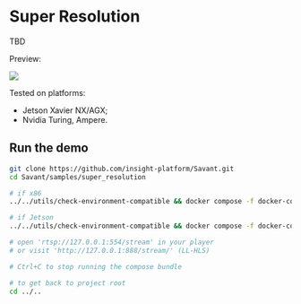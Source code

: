 # Super Resolution

TBD

Preview:

![](assets/super_resolution_360p_1080p.webp)


Tested on platforms:
- Jetson Xavier NX/AGX;
- Nvidia Turing, Ampere.

## Run the demo

```bash
git clone https://github.com/insight-platform/Savant.git
cd Savant/samples/super_resolution

# if x86
../../utils/check-environment-compatible && docker compose -f docker-compose.x86.yml up

# if Jetson
../../utils/check-environment-compatible && docker compose -f docker-compose.l4t.yml up

# open 'rtsp://127.0.0.1:554/stream' in your player
# or visit 'http://127.0.0.1:888/stream/' (LL-HLS)

# Ctrl+C to stop running the compose bundle

# to get back to project root
cd ../..
```
